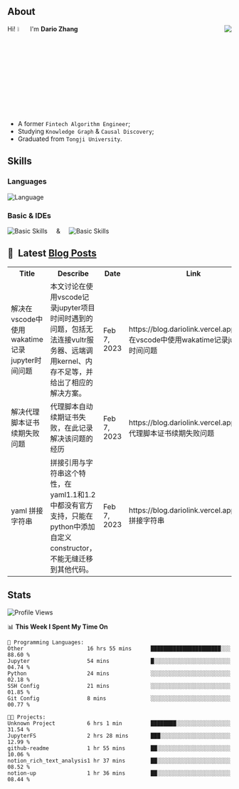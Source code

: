 ## About

<img align="right" src="https://github-readme-stats.vercel.app/api?username=dario-github&show_icons=true&bg_color=00000000&hide_title=true&hide_border=true&include_all_commits=true&count_private=true&theme=transparent" />

Hi! <img src="https://media.giphy.com/media/hvRJCLFzcasrR4ia7z/giphy.gif" width="5%"> I'm **Dario Zhang**

- A former `Fintech Algorithm Engineer`;
- Studying `Knowledge Graph` & `Causal Discovery`;
- Graduated from `Tongji University`.

## Skills

### Languages

![Language](https://skillicons.dev/icons?i=py,matlab,pytorch,latex,regex,mysql,sqlite)

### Basic & IDEs

![Basic Skills](https://skillicons.dev/icons?i=bash,git,linux,md) &nbsp;&nbsp;&nbsp; & &nbsp;&nbsp;&nbsp; ![Basic Skills](https://skillicons.dev/icons?i=vim,vscode,jupyterlab)

## 📕 &nbsp;Latest [Blog Posts](https://blog.dariolink.vercel.app/)

<table>
  <tr><th>Title</th><th>Describe</th><th>Date</th><th>Link</th></tr>
  <!-- BLOG-POST-LIST:START --><tr><td>解决在vscode中使用wakatime记录jupyter时间问题</td><td>本文讨论在使用vscode记录jupyter项目时间时遇到的问题，包括无法连接vultr服务器、远端调用kernel、内存不足等，并给出了相应的解决方案。</td><td>Feb 7, 2023</td><td>https://blog.dariolink.vercel.app/解决在vscode中使用wakatime记录jupyter时间问题</td></tr><tr><td>解决代理脚本证书续期失败问题</td><td>代理脚本自动续期证书失败，在此记录解决该问题的经历</td><td>Feb 7, 2023</td><td>https://blog.dariolink.vercel.app/解决代理脚本证书续期失败问题</td></tr><tr><td>yaml 拼接字符串</td><td>拼接引用与字符串这个特性，在yaml1.1和1.2中都没有官方支持，只能在python中添加自定义constructor，不能无缝迁移到其他代码。</td><td>Feb 7, 2023</td><td>https://blog.dariolink.vercel.app/yaml-拼接字符串</td></tr><!-- BLOG-POST-LIST:END -->
</table>

## Stats

<!--START_SECTION:waka-->
![Profile Views](http://img.shields.io/badge/Profile%20Views-302-blue)

📊 **This Week I Spent My Time On** 

```text
💬 Programming Languages: 
Other                    16 hrs 55 mins      ██████████████████████░░░   88.60 % 
Jupyter                  54 mins             █░░░░░░░░░░░░░░░░░░░░░░░░   04.74 % 
Python                   24 mins             ░░░░░░░░░░░░░░░░░░░░░░░░░   02.18 % 
SSH Config               21 mins             ░░░░░░░░░░░░░░░░░░░░░░░░░   01.85 % 
Git Config               8 mins              ░░░░░░░░░░░░░░░░░░░░░░░░░   00.77 % 

🐱‍💻 Projects: 
Unknown Project          6 hrs 1 min         ████████░░░░░░░░░░░░░░░░░   31.54 % 
JupyterFS                2 hrs 28 mins       ███░░░░░░░░░░░░░░░░░░░░░░   12.99 % 
github-readme            1 hr 55 mins        ██░░░░░░░░░░░░░░░░░░░░░░░   10.06 % 
notion_rich_text_analysis1 hr 37 mins        ██░░░░░░░░░░░░░░░░░░░░░░░   08.52 % 
notion-up                1 hr 36 mins        ██░░░░░░░░░░░░░░░░░░░░░░░   08.44 % 

```


<!--END_SECTION:waka-->
